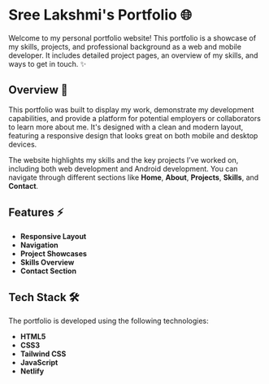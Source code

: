# Sree Lakshmi's Portfolio 🌐

Welcome to my personal portfolio website! This portfolio is a showcase of my skills, projects, and professional background as a web and mobile developer. It includes detailed project pages, an overview of my skills, and ways to get in touch. ✨

## Overview 📑

This portfolio was built to display my work, demonstrate my development capabilities, and provide a platform for potential employers or collaborators to learn more about me. It's designed with a clean and modern layout, featuring a responsive design that looks great on both mobile and desktop devices.

The website highlights my skills and the key projects I’ve worked on, including both web development and Android development. You can navigate through different sections like **Home**, **About**, **Projects**, **Skills**, and **Contact**.

## Features ⚡️

- **Responsive Layout**
- **Navigation**
- **Project Showcases**
- **Skills Overview**
- **Contact Section**

## Tech Stack 🛠️

The portfolio is developed using the following technologies:

- **HTML5**
- **CSS3**
- **Tailwind CSS**
- **JavaScript**
- **Netlify**
